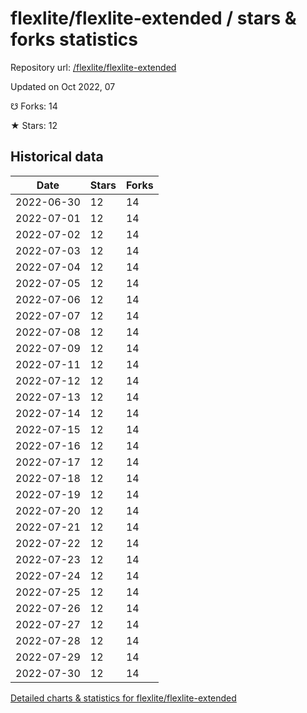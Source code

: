 # flexlite/flexlite-extended / stars & forks statistics

Repository url: [/flexlite/flexlite-extended](https://github.com/flexlite/flexlite-extended)

Updated on Oct 2022, 07

☋ Forks: 14

★ Stars: 12

## Historical data
| Date | Stars | Forks |
|------|-------|-------|
| 2022-06-30 | 12 | 14 | 
| 2022-07-01 | 12 | 14 | 
| 2022-07-02 | 12 | 14 | 
| 2022-07-03 | 12 | 14 | 
| 2022-07-04 | 12 | 14 | 
| 2022-07-05 | 12 | 14 | 
| 2022-07-06 | 12 | 14 | 
| 2022-07-07 | 12 | 14 | 
| 2022-07-08 | 12 | 14 | 
| 2022-07-09 | 12 | 14 | 
| 2022-07-11 | 12 | 14 | 
| 2022-07-12 | 12 | 14 | 
| 2022-07-13 | 12 | 14 | 
| 2022-07-14 | 12 | 14 | 
| 2022-07-15 | 12 | 14 | 
| 2022-07-16 | 12 | 14 | 
| 2022-07-17 | 12 | 14 | 
| 2022-07-18 | 12 | 14 | 
| 2022-07-19 | 12 | 14 | 
| 2022-07-20 | 12 | 14 | 
| 2022-07-21 | 12 | 14 | 
| 2022-07-22 | 12 | 14 | 
| 2022-07-23 | 12 | 14 | 
| 2022-07-24 | 12 | 14 | 
| 2022-07-25 | 12 | 14 | 
| 2022-07-26 | 12 | 14 | 
| 2022-07-27 | 12 | 14 | 
| 2022-07-28 | 12 | 14 | 
| 2022-07-29 | 12 | 14 | 
| 2022-07-30 | 12 | 14 | 


[Detailed charts & statistics for flexlite/flexlite-extended](https://reviewgithub.com/rep/flexlite/flexlite-extended)
